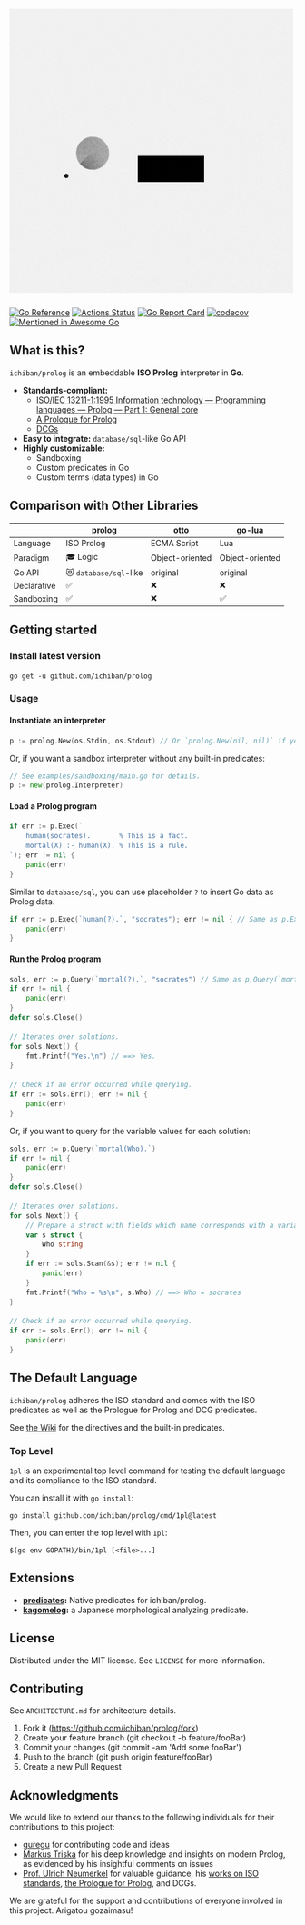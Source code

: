 # ![prolog - the only reasonable scripting engine for Go](prolog.gif)

[![Go Reference](https://pkg.go.dev/badge/github.com/ichiban/prolog.svg)](https://pkg.go.dev/github.com/ichiban/prolog)
[![Actions Status](https://github.com/ichiban/prolog/actions/workflows/go.yml/badge.svg)](https://github.com/ichiban/prolog/actions)
[![Go Report Card](https://goreportcard.com/badge/github.com/ichiban/prolog)](https://goreportcard.com/report/github.com/ichiban/prolog)
[![codecov](https://codecov.io/gh/ichiban/prolog/branch/main/graph/badge.svg?token=2FC3PZY7LN)](https://codecov.io/gh/ichiban/prolog)
[![Mentioned in Awesome Go](https://awesome.re/mentioned-badge.svg)](https://github.com/avelino/awesome-go)

## What is this?

`ichiban/prolog` is an embeddable **ISO Prolog** interpreter in **Go**.

- **Standards-compliant:**
  - [ISO/IEC 13211-1:1995 Information technology — Programming languages — Prolog — Part 1: General core](https://www.iso.org/standard/21413.html)
  - [A Prologue for Prolog](http://www.complang.tuwien.ac.at/ulrich/iso-prolog/prologue)
  - [DCGs](https://www.complang.tuwien.ac.at/ulrich/iso-prolog/dcgs/dcgsdraft-2019-06-03.pdf)
- **Easy to integrate:** `database/sql`-like Go API
- **Highly customizable:**
  - Sandboxing
  - Custom predicates in Go
  - Custom terms (data types) in Go

## Comparison with Other Libraries

|             | **prolog**             | otto            | go-lua          |
| ----------- | ---------------------- | --------------- | --------------- |
| Language    | ISO Prolog             | ECMA Script     | Lua             |
| Paradigm    | 🎓 Logic               | Object-oriented | Object-oriented |
| Go API      | 😻 `database/sql`-like | original        | original        |
| Declarative | ✅                     | ❌              | ❌              |
| Sandboxing  | ✅                     | ❌              | ✅              |

## Getting started

### Install latest version

```console
go get -u github.com/ichiban/prolog
```

### Usage

#### Instantiate an interpreter

```go
p := prolog.New(os.Stdin, os.Stdout) // Or `prolog.New(nil, nil)` if you don't need user_input/user_output.
```

Or, if you want a sandbox interpreter without any built-in predicates:

```go
// See examples/sandboxing/main.go for details.
p := new(prolog.Interpreter)
```

#### Load a Prolog program

```go
if err := p.Exec(`
	human(socrates).       % This is a fact.
	mortal(X) :- human(X). % This is a rule.
`); err != nil {
	panic(err)
}
```

Similar to `database/sql`, you can use placeholder `?` to insert Go data as Prolog data.

```go
if err := p.Exec(`human(?).`, "socrates"); err != nil { // Same as p.Exec(`human(socrates).`)
	panic(err)
}
```

#### Run the Prolog program

```go
sols, err := p.Query(`mortal(?).`, "socrates") // Same as p.Query(`mortal(socrates).`)
if err != nil {
	panic(err)
}
defer sols.Close()

// Iterates over solutions.
for sols.Next() {
	fmt.Printf("Yes.\n") // ==> Yes.
}

// Check if an error occurred while querying.
if err := sols.Err(); err != nil {
	panic(err)
}
```

Or, if you want to query for the variable values for each solution:

```go
sols, err := p.Query(`mortal(Who).`)
if err != nil {
	panic(err)
}
defer sols.Close()

// Iterates over solutions.
for sols.Next() {
	// Prepare a struct with fields which name corresponds with a variable in the query.
	var s struct {
		Who string
	}
	if err := sols.Scan(&s); err != nil {
		panic(err)
	}
	fmt.Printf("Who = %s\n", s.Who) // ==> Who = socrates
}

// Check if an error occurred while querying.
if err := sols.Err(); err != nil {
	panic(err)
}
```

## The Default Language

`ichiban/prolog` adheres the ISO standard and comes with the ISO predicates as well as the Prologue for Prolog and DCG predicates.

See [the Wiki](https://github.com/ichiban/prolog/wiki) for the directives and the built-in predicates.

### Top Level

`1pl` is an experimental top level command for testing the default language and its compliance to the ISO standard.

You can install it with `go install`:

```console
go install github.com/ichiban/prolog/cmd/1pl@latest
```

Then, you can enter the top level with `1pl`:

```console
$(go env GOPATH)/bin/1pl [<file>...]
```

## Extensions

- **[predicates](https://github.com/guregu/predicates):** Native predicates for ichiban/prolog.
- **[kagomelog](https://github.com/ichiban/kagomelog):** a Japanese morphological analyzing predicate.

## License

Distributed under the MIT license. See `LICENSE` for more information.

## Contributing

See `ARCHITECTURE.md` for architecture details.

1. Fork it (https://github.com/ichiban/prolog/fork)
2. Create your feature branch (git checkout -b feature/fooBar)
3. Commit your changes (git commit -am 'Add some fooBar')
4. Push to the branch (git push origin feature/fooBar)
5. Create a new Pull Request

## Acknowledgments

We would like to extend our thanks to the following individuals for their contributions to this project:

- [guregu](https://github.com/guregu) for contributing code and ideas
- [Markus Triska](https://github.com/triska) for his deep knowledge and insights on modern Prolog, as evidenced by his insightful comments on issues
- [Prof. Ulrich Neumerkel](https://github.com/UWN) for valuable guidance, his [works on ISO standards](http://www.complang.tuwien.ac.at/ulrich/iso-prolog/), [the Prologue for Prolog](http://www.complang.tuwien.ac.at/ulrich/iso-prolog/prologue), and DCGs.

We are grateful for the support and contributions of everyone involved in this project. Arigatou gozaimasu!
